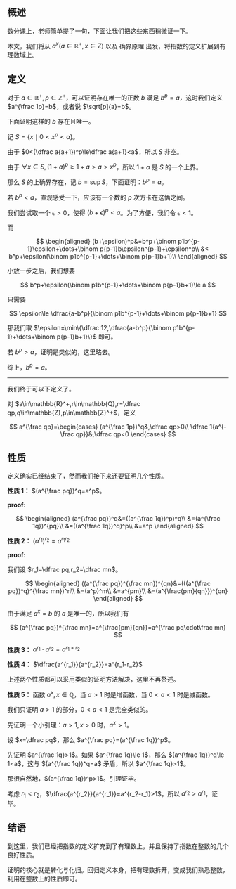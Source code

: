 ## 概述

数分课上，老师简单提了一句，下面让我们把这些东西稍微证一下。

本文，我们将从 $a^x(a\in \mathbb{R}^+,x\in Z)$ 以及 确界原理 出发，将指数的定义扩展到有理数域上。

## 定义

对于 $a\in\mathbb{R}^+,p\in\mathbb{Z}^+$，可以证明存在唯一的正数 $b$ 满足 $b^p=a$，这时我们定义 $a^{\frac 1p}=b$，或者说 $\sqrt[p]{a}=b$。

下面证明这样的 $b$ 存在且唯一。

记 $S=\{x\mid 0<x^p<a\}$。

由于 $0<(\dfrac a{a+1})^p\le\dfrac a{a+1}<a$，所以 $S$ 非空。

由于 $\forall x\in S,(1+a)^p\ge 1+a>a>x^p$，所以 $1+a$ 是 $S$ 的一个上界。

那么 $S$ 的上确界存在，记 $b=\sup S$，下面证明：$b^p=a$。

若 $b^p<a$，直观感受一下，应该有一个数的 $p$ 次方卡在这俩之间。

我们尝试取一个 $\epsilon>0$，使得 $(b+\epsilon)^p<a$。为了方便，我们令 $\epsilon<1$。

而

$$
\begin{aligned}
(b+\epsilon)^p&=b^p+\binom p1b^{p-1}\epsilon+\dots+\binom p{p-1}b\epsilon^{p-1}+\epsilon^p\\
&< b^p+\epsilon(\binom p1b^{p-1}+\dots+\binom p{p-1}b+1)\\
\end{aligned}
$$

小放一步之后，我们想要

$$
b^p+\epsilon(\binom p1b^{p-1}+\dots+\binom p{p-1}b+1)\le a
$$

只需要 

$$
\epsilon\le \dfrac{a-b^p}{\binom p1b^{p-1}+\dots+\binom p{p-1}b+1}
$$

那我们取 $\epsilon=\min\{\dfrac 12,\dfrac{a-b^p}{\binom p1b^{p-1}+\dots+\binom p{p-1}b+1}\}$ 即可。

若 $b^p>a$，证明是类似的，这里略去。

综上，$b^p=a$。

---

我们终于可以下定义了。

对 $a\in\mathbb{R}^+,r\in\mathbb{Q},r=\dfrac qp,q\in\mathbb{Z},p\in\mathbb{Z}^+$，定义

$$
a^{\frac qp}=\begin{cases}
(a^{\frac 1p})^q&,\dfrac qp>0\\
\dfrac 1{a^{-\frac qp}}&,\dfrac qp<0
\end{cases}
$$

## 性质

定义确实已经结束了，然而我们接下来还要证明几个性质。

**性质 1：** $(a^{\frac pq})^q=a^p$。

**proof:**

$$
\begin{aligned}
(a^{\frac pq})^q&=((a^{\frac 1q})^p)^q\\
&=(a^{\frac 1q})^{pq}\\
&=((a^{\frac 1q})^q)^p\\
&=a^p
\end{aligned}
$$

**性质 2：** $(a^{r_1})^{r_2}=a^{r_1r_2}$

**proof:**

我们设 $r_1=\dfrac pq,r_2=\dfrac mn$。

$$
\begin{aligned}
((a^{\frac pq})^{\frac mn})^{qn}&=(((a^{\frac pq})^q)^{\frac mn})^n\\
&=(a^p)^m\\
&=a^{pm}\\
&=(a^{\frac{pm}{qn}})^{qn}
\end{aligned}
$$

由于满足 $a^x=b$ 的 $a$ 是唯一的，所以我们有

$$
(a^{\frac pq})^{\frac mn}=a^{\frac{pm}{qn}}=a^{\frac pq\cdot\frac mn}
$$

**性质 3：** $a^{r_1}\cdot a^{r_2}=a^{r_1+r_2}$

**性质 4：** $\dfrac{a^{r_1}}{a^{r_2}}=a^{r_1-r_2}$

上述两个性质都可以采用类似的证明方法解决，这里不再赘述。

**性质 5：** 函数 $a^x,x\in\mathbb{Q}$，当 $a>1$ 时是增函数，当 $0<a<1$ 时是减函数。

我们只证明 $a>1$ 的部分，$0<a<1$ 是完全类似的。

先证明一个小引理：$a>1,x>0$ 时，$a^x>1$。

设 $x=\dfrac pq$，那么 $a^{\frac pq}=(a^{\frac 1q})^p$。

先证明 $a^{\frac 1q}>1$。如果 $a^{\frac 1q}\le 1$，那么 $(a^{\frac 1q})^q\le 1<a$，这与 $(a^{\frac 1q})^q=a$ 矛盾，所以 $a^{\frac 1q}>1$。

那很自然地，$(a^{\frac 1q})^p>1$。引理证毕。

考虑 $r_1<r_2$，$\dfrac{a^{r_2}}{a^{r_1}}=a^{r_2-r_1}>1$，所以 $a^{r_2}>a^{r_1}$，证毕。

## 结语

到这里，我们已经把指数的定义扩充到了有理数上，并且保持了指数在整数的几个良好性质。

证明的核心就是转化与化归。回归定义本身，把有理数拆开，变成我们熟悉整数，利用在整数上的性质即可。